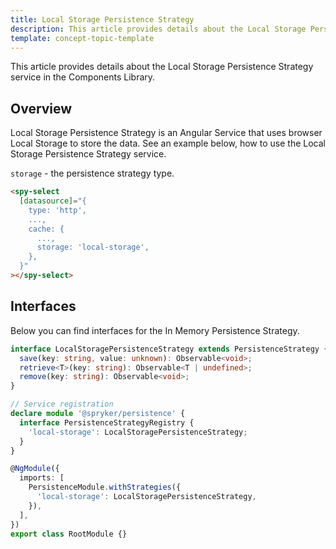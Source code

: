 ```yaml
---
title: Local Storage Persistence Strategy
description: This article provides details about the Local Storage Persistence Strategy service in the Components Library.
template: concept-topic-template
---
```


This article provides details about the Local Storage Persistence Strategy service in the Components Library.

## Overview

Local Storage Persistence Strategy is an Angular Service that uses browser Local Storage to store the data.
See an example below, how to use the Local Storage Persistence Strategy service.

`storage` - the persistence strategy type.  

```html
<spy-select
  [datasource]="{
    type: 'http',
    ...,
    cache: {
      ...,
      storage: 'local-storage',
    },
  }"
></spy-select>
```

## Interfaces

Below you can find interfaces for the In Memory Persistence Strategy.

```ts
interface LocalStoragePersistenceStrategy extends PersistenceStrategy {
  save(key: string, value: unknown): Observable<void>;
  retrieve<T>(key: string): Observable<T | undefined>;
  remove(key: string): Observable<void>;
}

// Service registration
declare module '@spryker/persistence' {
  interface PersistenceStrategyRegistry {
    'local-storage': LocalStoragePersistenceStrategy;
  }
}

@NgModule({
  imports: [
    PersistenceModule.withStrategies({
      'local-storage': LocalStoragePersistenceStrategy,
    }),
  ],
})
export class RootModule {}
```
